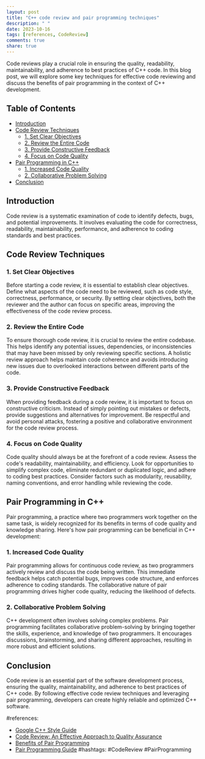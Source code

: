```yaml
---
layout: post
title: "C++ code review and pair programming techniques"
description: " "
date: 2023-10-16
tags: [references, CodeReview]
comments: true
share: true
---
```


Code reviews play a crucial role in ensuring the quality, readability, maintainability, and adherence to best practices of C++ code. In this blog post, we will explore some key techniques for effective code reviewing and discuss the benefits of pair programming in the context of C++ development.

## Table of Contents
- [Introduction](#introduction)
- [Code Review Techniques](#code-review-techniques)
  - [1. Set Clear Objectives](#set-clear-objectives)
  - [2. Review the Entire Code](#review-the-entire-code)
  - [3. Provide Constructive Feedback](#provide-constructive-feedback)
  - [4. Focus on Code Quality](#focus-on-code-quality)
- [Pair Programming in C++](#pair-programming-in-c++)
  - [1. Increased Code Quality](#increased-code-quality)
  - [2. Collaborative Problem Solving](#collaborative-problem-solving)
- [Conclusion](#conclusion)

## Introduction<a name="introduction"></a>

Code review is a systematic examination of code to identify defects, bugs, and potential improvements. It involves evaluating the code for correctness, readability, maintainability, performance, and adherence to coding standards and best practices.

## Code Review Techniques<a name="code-review-techniques"></a>

### 1. Set Clear Objectives<a name="set-clear-objectives"></a>

Before starting a code review, it is essential to establish clear objectives. Define what aspects of the code need to be reviewed, such as code style, correctness, performance, or security. By setting clear objectives, both the reviewer and the author can focus on specific areas, improving the effectiveness of the code review process.

### 2. Review the Entire Code<a name="review-the-entire-code"></a>

To ensure thorough code review, it is crucial to review the entire codebase. This helps identify any potential issues, dependencies, or inconsistencies that may have been missed by only reviewing specific sections. A holistic review approach helps maintain code coherence and avoids introducing new issues due to overlooked interactions between different parts of the code.

### 3. Provide Constructive Feedback<a name="provide-constructive-feedback"></a>

When providing feedback during a code review, it is important to focus on constructive criticism. Instead of simply pointing out mistakes or defects, provide suggestions and alternatives for improvement. Be respectful and avoid personal attacks, fostering a positive and collaborative environment for the code review process.

### 4. Focus on Code Quality<a name="focus-on-code-quality"></a>

Code quality should always be at the forefront of a code review. Assess the code's readability, maintainability, and efficiency. Look for opportunities to simplify complex code, eliminate redundant or duplicated logic, and adhere to coding best practices. Consider factors such as modularity, reusability, naming conventions, and error handling while reviewing the code.

## Pair Programming in C++<a name="pair-programming-in-c++"></a>

Pair programming, a practice where two programmers work together on the same task, is widely recognized for its benefits in terms of code quality and knowledge sharing. Here's how pair programming can be beneficial in C++ development:

### 1. Increased Code Quality<a name="increased-code-quality"></a>

Pair programming allows for continuous code review, as two programmers actively review and discuss the code being written. This immediate feedback helps catch potential bugs, improves code structure, and enforces adherence to coding standards. The collaborative nature of pair programming drives higher code quality, reducing the likelihood of defects.

### 2. Collaborative Problem Solving<a name="collaborative-problem-solving"></a>

C++ development often involves solving complex problems. Pair programming facilitates collaborative problem-solving by bringing together the skills, experience, and knowledge of two programmers. It encourages discussions, brainstorming, and sharing different approaches, resulting in more robust and efficient solutions.

## Conclusion<a name="conclusion"></a>

Code review is an essential part of the software development process, ensuring the quality, maintainability, and adherence to best practices of C++ code. By following effective code review techniques and leveraging pair programming, developers can create highly reliable and optimized C++ software.

#references: 
- [Google C++ Style Guide](https://google.github.io/styleguide/cppguide.html)
- [Code Review: An Effective Approach to Quality Assurance](https://www.toptal.com/qa/how-to-do-code-review)
- [Benefits of Pair Programming](https://www.agilealliance.org/glossary/pairing)
- [Pair Programming Guide](https://www.atlassian.com/agile/software-development/pair-programming) 
#hashtags: #CodeReview #PairProgramming